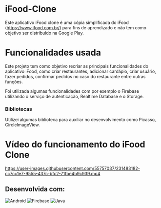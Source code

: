 # iFood-Clone

Este aplicativo iFood clone é uma cópia simplificada do iFood (https://www.ifood.com.br/) 
para fins de aprendizado e não tem como objetivo ser distribuído na Google Play.

# Funcionalidades usada

Este projeto tem como objetivo recriar as principais funcionalidades do aplicativo iFood,
como criar restaurantes, adicionar cardápio, criar usuário, fazer pedidos, confirmar pedidos no caso do restaurante entre outras funções.

Foi utilizada algumas funcionalidades com por exemplo o Firebase utilizando o serviço de autenticação, Realtime Database e o Storage.

### Bibliotecas
Utilizei algumas biblioteca para auxiliar no desenvolvimento como Picasso, CircleImageView.

# Vídeo do funcionamento do iFood Clone

https://user-images.githubusercontent.com/55757037/231483182-cc7cc1e7-9555-437c-bfc2-71fbe4b9c939.mp4

## Desenvolvida com:
![Android](https://img.shields.io/badge/Android-3DDC84?style=for-the-badge&logo=android&logoColor=white)
![Firebase](https://img.shields.io/badge/Firebase-039BE5?style=for-the-badge&logo=Firebase&logoColor=white)
![Java](https://img.shields.io/badge/Java-ED8B00?style=for-the-badge&logo=java&logoColor=white)
